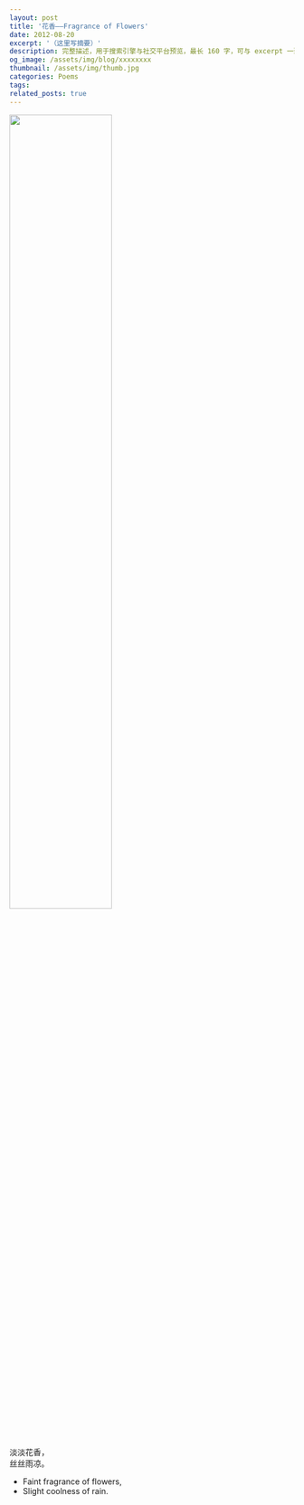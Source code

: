 ```yaml
---
layout: post
title: '花香——Fragrance of Flowers'
date: 2012-08-20
excerpt: '（这里写摘要）'
description: 完整描述，用于搜索引擎与社交平台预览，最长 160 字，可与 excerpt 一致
og_image: /assets/img/blog/xxxxxxxx
thumbnail: /assets/img/thumb.jpg
categories: Poems
tags: 
related_posts: true
---
```


<img src="{{ '/assets/img/blog/xxxxxxxx' | relative_url }}" style="width:60%;">

淡淡花香，  
丝丝雨凉。

- Faint fragrance of flowers,
- Slight coolness of rain.